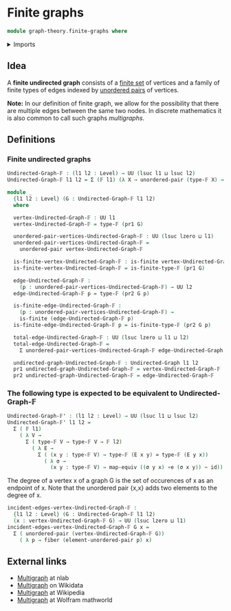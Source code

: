 # Finite graphs

```agda
module graph-theory.finite-graphs where
```

<details><summary>Imports</summary>

```agda
open import foundation.dependent-pair-types
open import foundation.equivalences
open import foundation.fibers-of-maps
open import foundation.function-types
open import foundation.homotopies
open import foundation.universe-levels
open import foundation.unordered-pairs

open import graph-theory.undirected-graphs

open import univalent-combinatorics.finite-types
```

</details>

## Idea

A **finite undirected graph** consists of a
[finite set](univalent-combinatorics.finite-types.md) of vertices and a family
of finite types of edges indexed by
[unordered pairs](foundation.unordered-pairs.md) of vertices.

**Note:** In our definition of finite graph, we allow for the possibility that
there are multiple edges between the same two nodes. In discrete mathematics it
is also common to call such graphs _multigraphs_.

## Definitions

### Finite undirected graphs

```agda
Undirected-Graph-𝔽 : (l1 l2 : Level) → UU (lsuc l1 ⊔ lsuc l2)
Undirected-Graph-𝔽 l1 l2 = Σ (𝔽 l1) (λ X → unordered-pair (type-𝔽 X) → 𝔽 l2)

module _
  {l1 l2 : Level} (G : Undirected-Graph-𝔽 l1 l2)
  where

  vertex-Undirected-Graph-𝔽 : UU l1
  vertex-Undirected-Graph-𝔽 = type-𝔽 (pr1 G)

  unordered-pair-vertices-Undirected-Graph-𝔽 : UU (lsuc lzero ⊔ l1)
  unordered-pair-vertices-Undirected-Graph-𝔽 =
    unordered-pair vertex-Undirected-Graph-𝔽

  is-finite-vertex-Undirected-Graph-𝔽 : is-finite vertex-Undirected-Graph-𝔽
  is-finite-vertex-Undirected-Graph-𝔽 = is-finite-type-𝔽 (pr1 G)

  edge-Undirected-Graph-𝔽 :
    (p : unordered-pair-vertices-Undirected-Graph-𝔽) → UU l2
  edge-Undirected-Graph-𝔽 p = type-𝔽 (pr2 G p)

  is-finite-edge-Undirected-Graph-𝔽 :
    (p : unordered-pair-vertices-Undirected-Graph-𝔽) →
    is-finite (edge-Undirected-Graph-𝔽 p)
  is-finite-edge-Undirected-Graph-𝔽 p = is-finite-type-𝔽 (pr2 G p)

  total-edge-Undirected-Graph-𝔽 : UU (lsuc lzero ⊔ l1 ⊔ l2)
  total-edge-Undirected-Graph-𝔽 =
    Σ unordered-pair-vertices-Undirected-Graph-𝔽 edge-Undirected-Graph-𝔽

  undirected-graph-Undirected-Graph-𝔽 : Undirected-Graph l1 l2
  pr1 undirected-graph-Undirected-Graph-𝔽 = vertex-Undirected-Graph-𝔽
  pr2 undirected-graph-Undirected-Graph-𝔽 = edge-Undirected-Graph-𝔽
```

### The following type is expected to be equivalent to Undirected-Graph-𝔽

```agda
Undirected-Graph-𝔽' : (l1 l2 : Level) → UU (lsuc l1 ⊔ lsuc l2)
Undirected-Graph-𝔽' l1 l2 =
  Σ ( 𝔽 l1)
    ( λ V →
      Σ ( type-𝔽 V → type-𝔽 V → 𝔽 l2)
        ( λ E →
          Σ ( (x y : type-𝔽 V) → type-𝔽 (E x y) ≃ type-𝔽 (E y x))
            ( λ σ →
              (x y : type-𝔽 V) → map-equiv ((σ y x) ∘e (σ x y)) ~ id)))
```

The degree of a vertex x of a graph G is the set of occurences of x as an
endpoint of x. Note that the unordered pair {x,x} adds two elements to the
degree of x.

```agda
incident-edges-vertex-Undirected-Graph-𝔽 :
  {l1 l2 : Level} (G : Undirected-Graph-𝔽 l1 l2)
  (x : vertex-Undirected-Graph-𝔽 G) → UU (lsuc lzero ⊔ l1)
incident-edges-vertex-Undirected-Graph-𝔽 G x =
  Σ ( unordered-pair (vertex-Undirected-Graph-𝔽 G))
    ( λ p → fiber (element-unordered-pair p) x)
```

## External links

- [Multigraph](https://ncatlab.org/nlab/show/multigraph) at nlab
- [Multigraph](https://www.wikidata.org/entity/Q2642629) on Wikidata
- [Multigraph](https://en.wikipedia.org/wiki/Multigraph) at Wikipedia
- [Multigraph](https://mathworld.wolfram.com/Multigraph.html) at Wolfram
  mathworld
